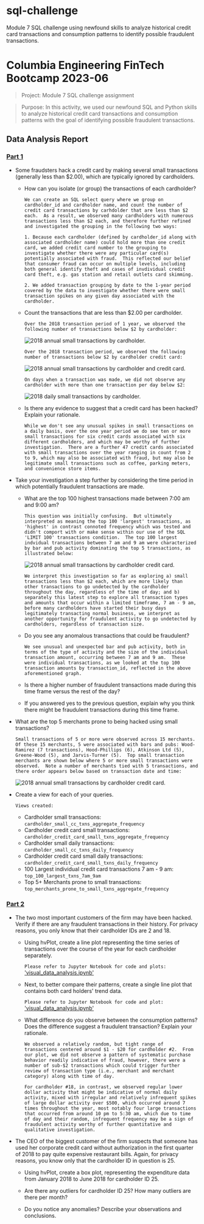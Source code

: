 # sql-challenge
Module 7 SQL challenge using newfound skills to analyze historical credit card transactions and consumption patterns to identify possible fraudulent transactions.

# Columbia Engineering FinTech Bootcamp 2023-06

> Project: Module 7 SQL challenge assignment

> Purpose: In this activity, we used our newfound SQL and Python skills to analyze historical credit card transactions and consumption patterns with the goal of identifying possible fraudulent transactions.

## Data Analysis Report

### <u>Part 1</u>

- Some fraudsters hack a credit card by making several small transactions (generally less than $2.00), which are typically ignored by cardholders.

    - How can you isolate (or group) the transactions of each cardholder?
    
        `We can create an SQL select query where we group on cardholder_id and cardholder name, and count the number of credit card transactions by carhdolder that are less than $2 each.  As a result, we observed many cardholders with numerous transactions less than $2 each, and therefore further refined and investigated the grouping in the following two ways:`

        `1. Because each cardholder (defined by cardholder_id along with associated cardholder name) could hold more than one credit card, we added credit card number to the grouping to investigate whether there were any particular card(s) potentially associated with fraud.  This reflected our belief that consumer fraud can occur on multiple levels, including both general identify theft and cases of invdividual credit card theft, e.g. gas station and retail outlets card skimming.`
        
        `2. We added transaction grouping by date to the 1-year period covered by the data to investigate whether there were small transaction spikes on any given day associated with the cardholder.`

    - Count the transactions that are less than $2.00 per cardholder.
        
        `Over the 2018 transaction period of 1 year, we observed the following number of transactions below $2 by cardholder:`

        ![2018 annual small transactions by cardholder.](Images/graph_visualiser-1691099181250.png)

        `Over the 2018 transaction period, we observed the following number of transactions below $2 by cardholder credit card:`

        ![2018 annual small transactions by cardholder and credit card.](Images/graph_visualiser-1691217177999.png)

        `On days when a transaction was made, we did not observe any cardholder with more than one transaction per day below $2:`

        ![2018 daily small transactions by cardholder.](Images/graph_visualiser-1691099683465.png)

    - Is there any evidence to suggest that a credit card has been hacked? Explain your rationale.

        `While we don't see any unusual spikes in small transactions on a daily basis, over the one year period we do see ten or more small transactions for six credit cards associated with six different cardholders, and which may be worthy of further investigation.  There are a further 47 credit cards associated with small transactions over the year ranging in count from 2 to 9, which may also be associated with fraud, but may also be legitimate small transactions such as coffee, parking meters, and convenience store items.`

- Take your investigation a step further by considering the time period in which potentially fraudulent transactions are made.

    - What are the top 100 highest transactions made between 7:00 am and 9:00 am?

        `This question was initially confusing.  But ultimately interpreted as meaning the top 100 'largest' transactions, as 'highest' in contrast connoted frequency which was tested and didn't comport with or make sense within our use of the SQL 'LIMIT 100' transactions condition.  The top 100 largest indvidual transactions between 7 am and 9 am were characterized by bar and pub activity dominating the top 5 transactions, as illustrated below:`

        ![2018 annual small transactions by cardholder credit card.](Images/graph_visualiser-1691227513449.png)

        `We interpret this investigation so far as exploring a) small transactions less than $2 each, which are more likely than other transactions to go undetected by the cardholder throughout the day, regardless of the time of day; and b) separately this latest step to explore all transaction types and amounts that occur within a limited timeframe, 7 am - 9 am, before many cardholders have started their busy days legitimately transacting normal business, we interpret as another opportunity for fraudulent activity to go undetected by cardholders, regardless of transaction size.`

    - Do you see any anomalous transactions that could be fraudulent?

        `We see unusual and unexpected bar and pub activity, both in terms of the type of activity and the size of the individual transaction amount, occurring between 7 am and 9 am.  These were individual transactions, as we looked at the top 100 transaction amounts by transaction_id, reflected in the above aforementioned graph.`

    - Is there a higher number of fraudulent transactions made during this time frame versus the rest of the day?

    - If you answered yes to the previous question, explain why you think there might be fraudulent transactions during this time frame.

- What are the top 5 merchants prone to being hacked using small transactions?

    `Small transactions of 5 or more were observed across 15 merchants.  Of these 15 merchants, 5 were associated with bars and pubs: Wood-Ramirez (7 transactions), Hood-Phillips (6), Atkinson Ltd (5), Greene-Wood (5), and Jarvis-Turner (5).  Top small transaction merchants are shown below where 5 or more small transactions were observed.  Note a number of merchants tied with 5 transactions, and there order appears below based on transaction date and time:`

    ![2018 annual small transactions by cardholder credit card.](Images/graph_visualiser-1691361766454.png)

- Create a view for each of your queries.

    `Views created:`
    - Cardholder small transactions: `cardholder_small_cc_txns_aggregate_frequency`
    - Cardholder credit card small transactions: `cardholder_credit_card_small_txns_aggregate_frequency`
    - Cardholder small daily transactions: `cardholder_small_cc_txns_daily_frequency`
    - Cardholder credit card small daily transactions: `cardholder_credit_card_small_txns_daily_frequency`
    - 100 Largest individual credit card transactions 7 am - 9 am: `top_100_largest_txns_7am_9am`
    - Top 5+ Merchants prone to small transactions: `top_merchants_prone_to_small_txns_aggregate_frequency`

### <u>Part 2</U>

- The two most important customers of the firm may have been hacked. Verify if there are any fraudulent transactions in their history. For privacy reasons, you only know that their cardholder IDs are 2 and 18.

    - Using hvPlot, create a line plot representing the time series of transactions over the course of the year for each cardholder separately.

        `Please refer to Jupyter Notebook for code and plots:` ['visual_data_analysis.ipynb'](visual_data_analysis.ipynb)

    - Next, to better compare their patterns, create a single line plot that contains both card holders' trend data.

        `Please refer to Jupyter Notebook for code and plot:` ['visual_data_analysis.ipynb'](visual_data_analysis.ipynb)

    - What difference do you observe between the consumption patterns? Does the difference suggest a fraudulent transaction? Explain your rationale.

        `We observed a relatively random, but tight range of transactions centered around $1 - $20 for cardholder #2.  From our plot, we did not observe a pattern of systematic purchase behavior readily indicative of fraud, however, there were a number of sub-$2 transactions which could trigger further review of transaction type (i.e., merchant and merchant category) along with time of day.`

        `For cardholder #18, in contrast, we observed regular lower dollar activity that might be indicative of normal daily activity, mixed with irregular and relatively infrequent spikes of large dollar activity over $500, which occurred around 7 times throughout the year, most notably four large transactions that occurred from around 10 pm to 5:30 am, which due to time of day and their random, infrequent frequency may be a sign of fraudulent activity worthy of further quantitative and qualitative investigation.`

- The CEO of the biggest customer of the firm suspects that someone has used her corporate credit card without authorization in the first quarter of 2018 to pay quite expensive restaurant bills. Again, for privacy reasons, you know only that the cardholder ID in question is 25.

    - Using hvPlot, create a box plot, representing the expenditure data from January 2018 to June 2018 for cardholder ID 25.

    - Are there any outliers for cardholder ID 25? How many outliers are there per month?

    - Do you notice any anomalies? Describe your observations and conclusions.
